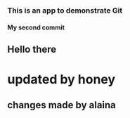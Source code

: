 ### This is an app to demonstrate Git

#### My second commit

## Hello there

# updated by honey

## changes made by alaina
